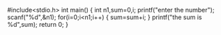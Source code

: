 #include<stdio.h>
int main()
{
    int n1,sum=0,i;
    printf("enter the number");
    scanf("%d",&n1);
    for(i=0;i<n1;i++)
    {
        sum=sum+i;
    }
    printf("the sum is %d",sum);
    return 0;
}
